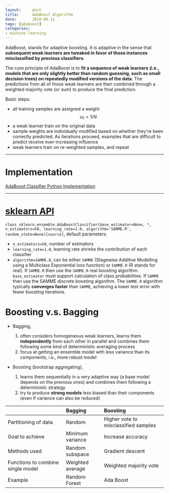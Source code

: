 ```yaml
---
layout:     post
title:      AdaBoost Algorithm
date:       2020-06-11
tags: [adaboost]
categories: 
- machine learning
---
```


AdaBoost, stands for adaptive boosting. It is adaptive in the sense that **subsequent weak learners are tweaked in favor of those instances misclassified by previous classifiers**.

The core principle of AdaBoost is to **fit a sequence of weak learners (i.e., models that are only slightly better than random guessing, such as small decision trees) on repeatedly modified versions of the data**. The predictions from all of those weak learners are then combined through a weighted majority vote (or sum) to produce the final prediction.

Basic steps: 
* all training samples are assigned a weight $$\omega_i = 1/N$$
* a weak learner train on the original data
* sample weights are individually modified based on whether they're been correctly predicted. As iterations proceed, examples that are difficult to predict receive ever-increasing influence
* weak learners train on re-weighted samples, and repeat

---

# Implementation 

[AdaBoost Classifier Python Implementation](https://github.com/gaonagliu/gaonagliu.github.io/blob/master/codes/mlmodels/adaboost.ipynb)

---

# [sklearn API](https://scikit-learn.org/stable/modules/generated/sklearn.ensemble.AdaBoostClassifier.html)

`class sklearn.ensemble.AdaBoostClassifier(base_estimator=None, *, n_estimators=50, learning_rate=1.0, algorithm='SAMME.R', random_state=None)[source]`, default parameters:
* `n_estimators=50`, number of estimators 
* `learning_rate=1.0`, learning rate shrinks the contribution of each classifier 
* `algorithm=SAMME.R`, can be either `SAMME` (Stagewise Additive Modelling using a Multiclass Exponential loss function) or `SAMME.R` (R stands for real). If `SAMME.R` then use the `SAMME.R` real boosting algorithm. `base_estimator` must support calculation of class probabilities. If `SAMME` then use the SAMME discrete boosting algorithm. The `SAMME.R` algorithm typically **converges faster** than `SAMME`, achieving a lower test error with fewer boosting iterations.

# Boosting v.s. Bagging 
* Bagging, 
    1. often considers homogeneous weak learners, learns them **independently** from each other in parallel and combines them following some kind of deterministic averaging process
    2. focus at getting an ensemble model with less variance than its components, i.e., more robust model

* Boosting (bootstrap aggregating), 
    1. learns them sequentially in a very adaptive way (a base model depends on the previous ones) and combines them following a deterministic strategy
    2. try to produce **strong models** less biased than their components (even if variance can also be reduced)

|  | Bagging | Boosting |
|:---|:---|:----|
| Partitioning of data | Random | Higher vote to misclassified samples |
| Goal to achieve | Minimum variance | Increase accuracy | 
| Methods used | Random subspace | Gradient descent | 
| Functions to combine single model | Weighted average | Weighted majority vote  | 
| Example | Random Forest | Ada Boost | 

